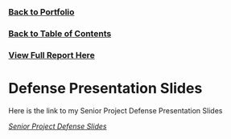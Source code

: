 ### [Back to Portfolio](index.md)

### [Back to Table of Contents](seniorproject.md)

### [View Full Report Here](fullReport.md)

Defense Presentation Slides
====================
Here is the link to my Senior Project Defense Presentation Slides

[*Senior Project Defense Slides*](Senior%20Project%20Defense%20Slides.pptx)
